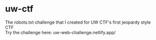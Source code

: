 # uw-ctf
The robots.txt challenge that I created for UW CTF's first jeopardy style CTF
<br>
Try the challenge here:  uw-web-challenge.netlify.app/

